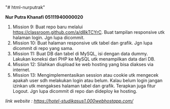 "# html-nurputrak" 

**Nur Putra Khanafi 05111940000020**

1.  Mission 9: Buat repo baru melalui https://classroom.github.com/a/d8kTCYrC. Buat tampilan responsive utk halaman login. Jgn lupa dicommit.
2.  Mission 10: Buat halaman responsive utk tabel dan grafik. Jgn lupa dicommit di repo yang sama.
3.  Mission 11: Buat DB dan tabel di MySQL, isi dengan data dummy. Lakukan koneksi dari PHP ke MySQL utk menampilkan data dari DB.
4.  Mission 12: Silahkan diupload ke web hosting yang bisa diakses via internet.
5.  Mission 13: Mengimplementasikan session atau cookie utk mengecek apakah user sdh melakukan login atau belum. Kalau belum login jangan izinkan utk mengakses halaman tabel dan grafik. Terapkan juga fitur Logout. Jgn lupa dicommit di repo dan dideploy ke hosting.

*link website : https://hotel-studikasus1.000webhostapp.com/*
